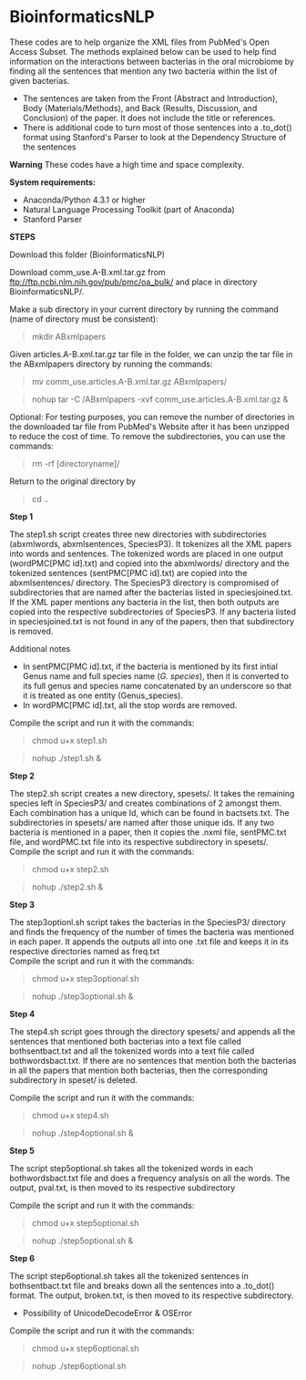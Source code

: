 # BioinformaticsNLP
These codes are to help organize the XML files from PubMed's Open Access Subset.  The methods explained below can be used to help find information on the interactions between bacterias in the oral microbiome by finding all the sentences that mention any two bacteria within the list of given bacterias. 
- The sentences are taken from the Front (Abstract and Introduction), Body (Materials/Methods), and Back (Results, Discussion, and Conclusion) of the paper. It does not include the title or references.
- There is additional code to turn most of those sentences into a .to_dot() format using Stanford's Parser to look at the Dependency Structure of the sentences

**Warning**
These codes have a high time and space complexity. 


**System requirements:**

- Anaconda/Python 4.3.1 or higher
- Natural Language Processing Toolkit (part of Anaconda)
- Stanford Parser


**STEPS**

Download this folder (BioinformaticsNLP)

Download comm_use.A-B.xml.tar.gz from ftp://ftp.ncbi.nlm.nih.gov/pub/pmc/oa_bulk/ and place in directory BioinformaticsNLP/.

Make a sub directory in your current directory by running the command (name of directory must be consistent):

> mkdir ABxmlpapers


Given articles.A-B.xml.tar.gz tar file in the folder, we can unzip the tar file in the ABxmlpapers directory by running the commands:

> mv comm_use.articles.A-B.xml.tar.gz ABxmlpapers/

> nohup tar -C /ABxmlpapers -xvf comm_use.articles.A-B.xml.tar.gz &

Optional: For testing purposes, you can remove the number of directories in the downloaded tar file from PubMed's Website after it has been unzipped to reduce the cost of time. To remove the subdirectories, you can use the commands:

> rm -rf [directoryname]/ 

Return to the original directory by 

> cd ..

**Step 1**

The step1.sh script creates three new directories with subdirectories (abxmlwords, abxmlsentences, SpeciesP3).  It tokenizes all the XML papers into words and sentences.  The tokenized words are placed in one output (wordPMC[PMC id].txt) and copied into the abxmlwords/ directory and the tokenized sentences (sentPMC[PMC id].txt) are copied into the abxmlsentences/ directory.  The SpeciesP3 directory is compromised of subdirectories that are named after the bacterias listed in speciesjoined.txt. If the XML paper mentions any bacteria in the list, then both outputs are copied into the respective subdirectories of SpeciesP3.  If any bacteria listed in speciesjoined.txt is not found in any of the papers, then that subdirectory is removed.

Additional notes
- In sentPMC[PMC id].txt, if the bacteria is mentioned by its first intial Genus name and full species name (_G. species_), then it is converted to its full genus and species name concatenated by an underscore so that it is treated as one entity (Genus_species).
- In wordPMC[PMC id].txt, all the stop words are removed. 

Compile the script and run it with the commands:

> chmod u+x step1.sh

> nohup ./step1.sh &

**Step 2**

The step2.sh script creates a new directory, spesets/.  It takes the remaining species left in SpeciesP3/ and creates combinations of 2 amongst them. Each combination has a unique Id, which can be found in bactsets.txt.  The subdirectories in spesets/ are named after those unique ids.  If any two bacteria is mentioned in a paper, then it copies the .nxml file, sentPMC.txt file, and wordPMC.txt file into its respective subdirectory in spesets/.
Compile the script and run it with the commands:

> chmod u+x step2.sh

> nohup ./step2.sh &

**Step 3**

The step3optionl.sh script takes the bacterias in the SpeciesP3/ directory and finds the frequency of the number of times the bacteria was mentioned in each paper.  It appends the outputs all into one .txt file and keeps it in its respective directories named as freq.txt  
Compile the script and run it with the commands:

> chmod u+x step3optional.sh

> nohup ./step3optional.sh &

**Step 4**

The step4.sh script goes through the directory spesets/ and appends all the sentences that mentioned both bacterias into a text file called bothsentbact.txt and all the tokenized words into a text file called bothwordsbact.txt.  If there are no sentences that mention both the bacterias in all the papers that mention both bacterias, then the corresponding subdirectory in speset/ is deleted. 

Compile the script and run it with the commands:

> chmod u+x step4.sh

> nohup ./step4optional.sh &

**Step 5**

The script step5optional.sh takes all the tokenized words in each bothwordsbact.txt file and does a frequency analysis on all the words.  The output, pval.txt, is then moved to its respective subdirectory 

Compile the script and run it with the commands:

> chmod u+x step5optional.sh

> nohup ./step5optional.sh &

**Step 6** 

The script step6optional.sh takes all the tokenized sentences in bothsentbact.txt file and breaks down all the sentences into a .to_dot() format.  The output, broken.txt, is then moved to its respective subdirectory. 

  - Possibility of UnicodeDecodeError & OSError

Compile the script and run it with the commands:

> chmod u+x step6optional.sh

> nohup ./step6optional.sh 





